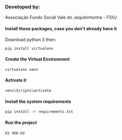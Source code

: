 ### Developed by:
Associação Fundo Social Vale do Jequitinhonha - FSVJ
</br>

#### Install these packages, case you don't already have it
Download python 3 then:
```shell
pip install virtualenv
```
#### Create the Virtual Environment
```shell
virtualenv venv
```
#### Activate it
```shell
venv\Scripts\activate
```
#### Install the system requirements
```shell
pip install -r requirements.txt
```
#### Run the project
```shell
py app.py
```
</br>
